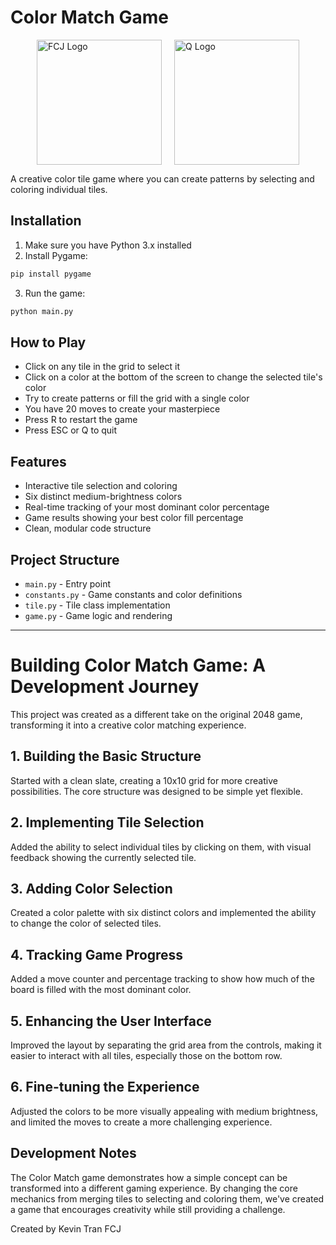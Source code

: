 # Color Match Game

<div style="display: flex; align-items: center; justify-content: center">
  <img src="../Demo/assets/fcj_logo.png" alt="FCJ Logo" style="height: 200px; margin-right: 20px;">
  <img src="../Demo/assets/q_logo.png" alt="Q Logo" style="height: 200px;">
</div>

A creative color tile game where you can create patterns by selecting and coloring individual tiles.

## Installation

1. Make sure you have Python 3.x installed
2. Install Pygame:

```bash
pip install pygame
```

3. Run the game:

```bash
python main.py
```

## How to Play

- Click on any tile in the grid to select it
- Click on a color at the bottom of the screen to change the selected tile's color
- Try to create patterns or fill the grid with a single color
- You have 20 moves to create your masterpiece
- Press R to restart the game
- Press ESC or Q to quit

## Features

- Interactive tile selection and coloring
- Six distinct medium-brightness colors
- Real-time tracking of your most dominant color percentage
- Game results showing your best color fill percentage
- Clean, modular code structure

## Project Structure

- `main.py` - Entry point
- `constants.py` - Game constants and color definitions
- `tile.py` - Tile class implementation
- `game.py` - Game logic and rendering

---

# Building Color Match Game: A Development Journey

This project was created as a different take on the original 2048 game, transforming it into a creative color matching experience.

## 1. Building the Basic Structure

Started with a clean slate, creating a 10x10 grid for more creative possibilities. The core structure was designed to be simple yet flexible.

## 2. Implementing Tile Selection

Added the ability to select individual tiles by clicking on them, with visual feedback showing the currently selected tile.

## 3. Adding Color Selection

Created a color palette with six distinct colors and implemented the ability to change the color of selected tiles.

## 4. Tracking Game Progress

Added a move counter and percentage tracking to show how much of the board is filled with the most dominant color.

## 5. Enhancing the User Interface

Improved the layout by separating the grid area from the controls, making it easier to interact with all tiles, especially those on the bottom row.

## 6. Fine-tuning the Experience

Adjusted the colors to be more visually appealing with medium brightness, and limited the moves to create a more challenging experience.

## Development Notes

The Color Match game demonstrates how a simple concept can be transformed into a different gaming experience. By changing the core mechanics from merging tiles to selecting and coloring them, we've created a game that encourages creativity while still providing a challenge.

Created by Kevin Tran FCJ